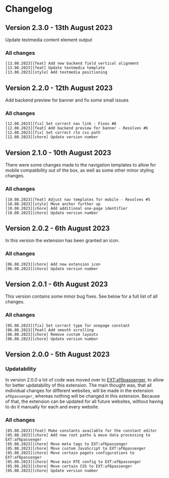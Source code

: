 Changelog
==============================================================
## Version 2.3.0 - 13th August 2023
Update textmedia content element output

### All changes
```
[13.08.2023][feat] Add new backend field vertical alignment
[13.08.2023][feat] Update textmedia template
[13.08.2023][style] Add textmedia positioning
```

## Version 2.2.0 - 12th August 2023
Add backend preview for banner and fix some small issues

### All changes
```
[12.08.2023][fix] Set correct nav link - Fixes #8
[12.08.2023][feat] Add backend preview for banner - Resolves #6
[12.08.2023][fix] Set correct rte css path
[12.08.2023][chore] Update version number
```

## Version 2.1.0 - 10th August 2023
There were some changes made to the navigation templates to allow for 
mobile compatibility out of the box, as well as some other minor styling 
changes.

### All changes
```
[10.08.2023][feat] Adjust nav templates for mobile - Resolves #5
[10.08.2023][style] Move anchor further up
[10.08.2023][chore] Add additional one-page identifier
[10.08.2023][chore] Update version number
```

## Version 2.0.2 - 6th August 2023
In this version the extension has been granted an icon.

### All changes
```
[06.08.2023][chore] Add new extension icon
[06.08.2023][chore] Update version number
```

## Version 2.0.1 - 6th August 2023
This version contains some minor bug fixes. See below for a full list
of all changes.

### All changes
```
[05.08.2023][fix] Set correct type for onepage constant
[06.08.2023][feat] Add smooth scrolling
[06.08.2023][chore] Remove custom layouts
[06.08.2023][chore] Update version number
```

## Version 2.0.0 - 5th August 2023
### Updatability
In version 2.0.0 a lot of code was moved over to [EXT:af6passenger](https://github.com/alexanderfreundlieb/af6passenger), 
to allow for better updatability of this extension. The main thought was, 
that all individual changes for different websites, will be made in the extension
`af6passenger`, whereas nothing will be changed in this extension. Because of 
that, the extension can be updated for all future websites, without having to 
do it manually for each and every website.

### All changes
```
[05.08.2023][feat] Make constants available for the constant editor
[05.08.2023][chore] Add new root paths & move data processing to EXT:af6passenger
[05.08.2023][chore] Move meta tags to EXT:af6passenger
[05.08.2023][chore] Move custom JavaScript to EXT:af6passenger
[05.08.2023][chore] Move certain pagets configurations to EXT:af6passenger
[05.08.2023][chore] Move main RTE config to EXT:af6passenger
[05.08.2023][chore] Move certain CSS to EXT:af6passenger
[05.08.2023][chore] Update version number
```
